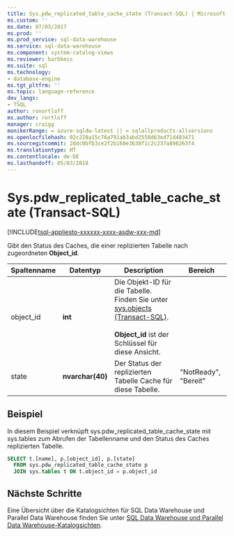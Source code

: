 ```yaml
---
title: Sys.pdw_replicated_table_cache_state (Transact-SQL) | Microsoft Docs
ms.custom: ''
ms.date: 07/03/2017
ms.prod: ''
ms.prod_service: sql-data-warehouse
ms.service: sql-data-warehouse
ms.component: system-catalog-views
ms.reviewer: barbkess
ms.suite: sql
ms.technology:
- database-engine
ms.tgt_pltfrm: ''
ms.topic: language-reference
dev_langs:
- TSQL
author: ronortloff
ms.author: rortloff
manager: craigg
monikerRange: = azure-sqldw-latest || = sqlallproducts-allversions
ms.openlocfilehash: 02c228a15c76a791ab3abd2558d63ed71d403471
ms.sourcegitcommit: 2ddc0bfb3ce2f2b160e3638f1c2c237a898263f4
ms.translationtype: HT
ms.contentlocale: de-DE
ms.lasthandoff: 05/03/2018
---
```

# <a name="syspdwreplicatedtablecachestate-transact-sql"></a>Sys.pdw_replicated_table_cache_state (Transact-SQL)
[!INCLUDE[tsql-appliesto-xxxxxx-xxxx-asdw-xxx-md](../../includes/tsql-appliesto-xxxxxx-xxxx-asdw-xxx-md.md)]

  Gibt den Status des Caches, die einer replizierten Tabelle nach zugeordneten **Object_id**.  
  
|Spaltenname|Datentyp|Description|Bereich|  
|-----------------|---------------|-----------------|-----------|  
|object_id|**int**|Die Objekt-ID für die Tabelle. Finden Sie unter [sys.objects &#40;Transact-SQL&#41;](../../relational-databases/system-catalog-views/sys-objects-transact-sql.md).<br /><br /> **Object_id** ist der Schlüssel für diese Ansicht.||  
|state|**nvarchar(40)**|Der Status der replizierten Tabelle Cache für diese Tabelle.|"NotReady", "Bereit"|  
  
## <a name="example"></a>Beispiel
In diesem Beispiel verknüpft sys.pdw_replicated_table_cache_state mit sys.tables zum Abrufen der Tabellenname und den Status des Caches replizierten Tabelle.

```sql
SELECT t.[name], p.[object_id], p.[state]
  FROM sys.pdw_replicated_table_cache_state p 
  JOIN sys.tables t ON t.object_id = p.object_id
```



## <a name="next-steps"></a>Nächste Schritte  
 Eine Übersicht über die Katalogsichten für SQL Data Warehouse und Parallel Data Warehouse finden Sie unter [SQL Data Warehouse und Parallel Data Warehouse-Katalogsichten](../../relational-databases/system-catalog-views/sql-data-warehouse-and-parallel-data-warehouse-catalog-views.md).   
  
